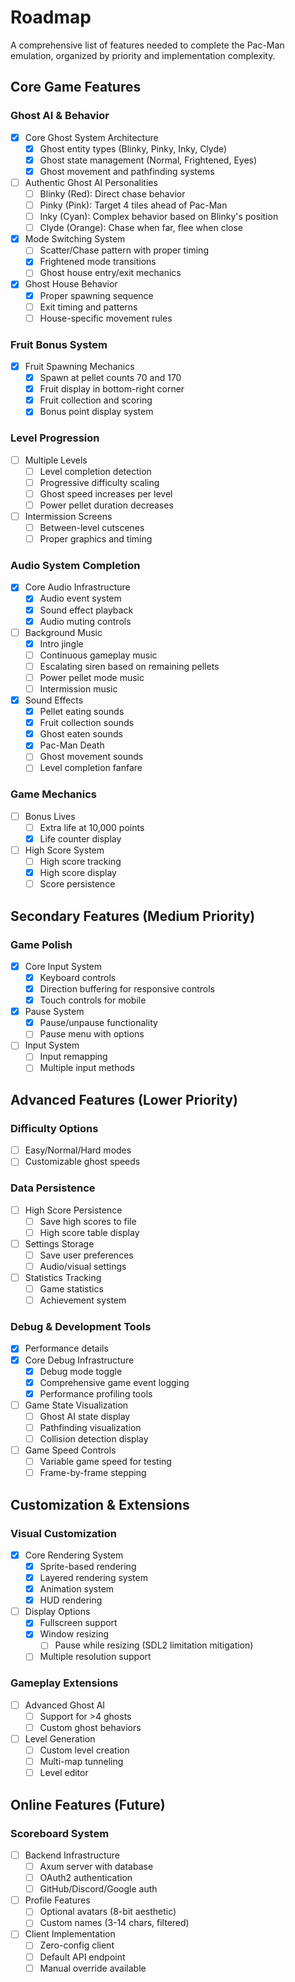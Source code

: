 # Roadmap

A comprehensive list of features needed to complete the Pac-Man emulation, organized by priority and implementation complexity.

## Core Game Features

### Ghost AI & Behavior

- [x] Core Ghost System Architecture
  - [x] Ghost entity types (Blinky, Pinky, Inky, Clyde)
  - [x] Ghost state management (Normal, Frightened, Eyes)
  - [x] Ghost movement and pathfinding systems
- [ ] Authentic Ghost AI Personalities
  - [ ] Blinky (Red): Direct chase behavior
  - [ ] Pinky (Pink): Target 4 tiles ahead of Pac-Man
  - [ ] Inky (Cyan): Complex behavior based on Blinky's position
  - [ ] Clyde (Orange): Chase when far, flee when close
- [x] Mode Switching System
  - [ ] Scatter/Chase pattern with proper timing
  - [x] Frightened mode transitions
  - [ ] Ghost house entry/exit mechanics
- [x] Ghost House Behavior
  - [x] Proper spawning sequence
  - [ ] Exit timing and patterns
  - [ ] House-specific movement rules

### Fruit Bonus System

- [x] Fruit Spawning Mechanics
  - [x] Spawn at pellet counts 70 and 170
  - [x] Fruit display in bottom-right corner
  - [x] Fruit collection and scoring
  - [x] Bonus point display system

### Level Progression

- [ ] Multiple Levels
  - [ ] Level completion detection
  - [ ] Progressive difficulty scaling
  - [ ] Ghost speed increases per level
  - [ ] Power pellet duration decreases
- [ ] Intermission Screens
  - [ ] Between-level cutscenes
  - [ ] Proper graphics and timing

### Audio System Completion

- [x] Core Audio Infrastructure
  - [x] Audio event system
  - [x] Sound effect playback
  - [x] Audio muting controls
- [ ] Background Music
  - [x] Intro jingle
  - [ ] Continuous gameplay music
  - [ ] Escalating siren based on remaining pellets
  - [ ] Power pellet mode music
  - [ ] Intermission music
- [x] Sound Effects
  - [x] Pellet eating sounds
  - [x] Fruit collection sounds
  - [x] Ghost eaten sounds
  - [x] Pac-Man Death
  - [ ] Ghost movement sounds
  - [ ] Level completion fanfare

### Game Mechanics

- [ ] Bonus Lives
  - [ ] Extra life at 10,000 points
  - [x] Life counter display
- [ ] High Score System
  - [ ] High score tracking
  - [x] High score display
  - [ ] Score persistence

## Secondary Features (Medium Priority)

### Game Polish

- [x] Core Input System
  - [x] Keyboard controls
  - [x] Direction buffering for responsive controls
  - [x] Touch controls for mobile
- [x] Pause System
  - [x] Pause/unpause functionality
  - [ ] Pause menu with options
- [ ] Input System
  - [ ] Input remapping
  - [ ] Multiple input methods

## Advanced Features (Lower Priority)

### Difficulty Options

- [ ] Easy/Normal/Hard modes
- [ ] Customizable ghost speeds

### Data Persistence

- [ ] High Score Persistence
  - [ ] Save high scores to file
  - [ ] High score table display
- [ ] Settings Storage
  - [ ] Save user preferences
  - [ ] Audio/visual settings
- [ ] Statistics Tracking
  - [ ] Game statistics
  - [ ] Achievement system

### Debug & Development Tools

- [x] Performance details
- [x] Core Debug Infrastructure
  - [x] Debug mode toggle
  - [x] Comprehensive game event logging
  - [x] Performance profiling tools
- [ ] Game State Visualization
  - [ ] Ghost AI state display
  - [ ] Pathfinding visualization
  - [ ] Collision detection display
- [ ] Game Speed Controls
  - [ ] Variable game speed for testing
  - [ ] Frame-by-frame stepping

## Customization & Extensions

### Visual Customization

- [x] Core Rendering System
  - [x] Sprite-based rendering
  - [x] Layered rendering system
  - [x] Animation system
  - [x] HUD rendering
- [ ] Display Options
  - [x] Fullscreen support
  - [x] Window resizing
    - [ ] Pause while resizing (SDL2 limitation mitigation)
  - [ ] Multiple resolution support

### Gameplay Extensions

- [ ] Advanced Ghost AI
  - [ ] Support for >4 ghosts
  - [ ] Custom ghost behaviors
- [ ] Level Generation
  - [ ] Custom level creation
  - [ ] Multi-map tunneling
  - [ ] Level editor

## Online Features (Future)

### Scoreboard System

- [ ] Backend Infrastructure
  - [ ] Axum server with database
  - [ ] OAuth2 authentication
  - [ ] GitHub/Discord/Google auth
- [ ] Profile Features
  - [ ] Optional avatars (8-bit aesthetic)
  - [ ] Custom names (3-14 chars, filtered)
- [ ] Client Implementation
  - [ ] Zero-config client
  - [ ] Default API endpoint
  - [ ] Manual override available
